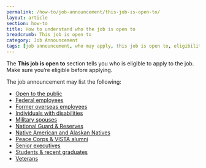 ```yaml
---
permalink: /how-to/job-announcement/this-job-is-open-to/
layout: article
section: how-to
title: How to understand who the job is open to
breadcrumb: This job is open to
category: Job Announcement
tags: [job announcement, who may apply, this job is open to, eligibility, eligible, support-job-announcement]
---
```


The **This job is open to** section tells you who is eligible to apply to the job. Make sure you’re eligible before applying.
 
The job announcement may list the following:
 
* [Open to the public](../../../working-in-government/unique-hiring-paths/public/)
* [Federal employees](../../../working-in-government/unique-hiring-paths/federal-employees/)
* [Former overseas employees](../../../working-in-government/unique-hiring-paths/former-overseas-employees/)
* [Individuals with disabilities](../../../working-in-government/unique-hiring-paths/individuals-with-disabilities/)
* [Military spouses](../../../working-in-government/unique-hiring-paths/military-spouses/)
* [National Guard & Reserves](../../../working-in-government/unique-hiring-paths/national-guard/)
* [Native American and Alaskan Natives](../../../working-in-government/unique-hiring-paths/native-americans/)
* [Peace Corps & VISTA alumni](../../../working-in-government/unique-hiring-paths/peace-corps/)
* [Senior executives](../../../working-in-government/unique-hiring-paths/senior-executives/)
* [Students & recent graduates](../../../working-in-government/unique-hiring-paths/students/)
* [Veterans](../../../working-in-government/unique-hiring-paths/veterans/)

